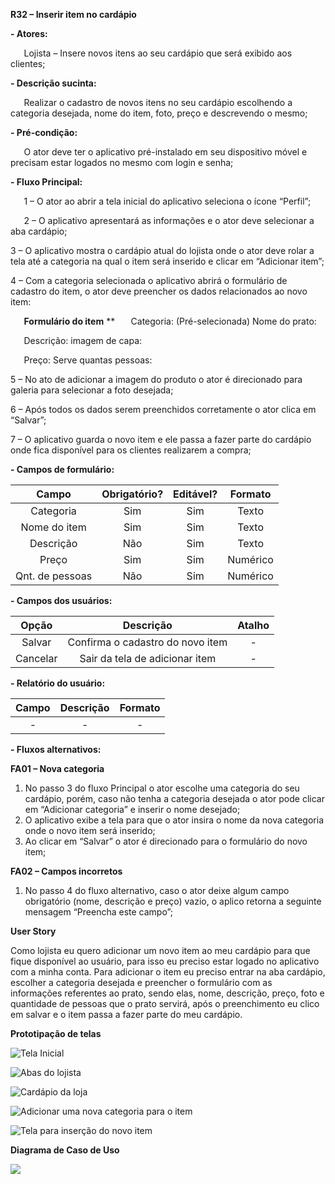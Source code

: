 ﻿**R32 – Inserir item no cardápio**

**- Atores:**

`	`Lojista – Insere novos itens ao seu cardápio que será exibido aos clientes;

**- Descrição sucinta:**

`	`Realizar o cadastro de novos itens no seu cardápio escolhendo a categoria desejada, nome do item, foto, preço e descrevendo o mesmo;

**- Pré-condição:**

`	`O ator deve ter o aplicativo pré-instalado em seu dispositivo móvel e precisam estar logados no mesmo com login e senha;

**- Fluxo Principal:**

`	`1 – O ator ao abrir a tela inicial do aplicativo seleciona o ícone “Perfil”;

`	`2 – O aplicativo apresentará as informações e o ator deve selecionar a aba cardápio;

3 – O aplicativo mostra o cardápio atual do lojista onde o ator deve rolar a tela até a categoria na qual o item será inserido e clicar em “Adicionar item”;

4 – Com a categoria selecionada o aplicativo abrirá o formulário de cadastro do item, o ator deve preencher os dados relacionados ao novo item:

`	`**Formulário do item**
**
`	`Categoria: (Pré-selecionada)	Nome do prato:

`	`Descrição:			imagem de capa:

`	`Preço:				Serve quantas pessoas:

5 – No ato de adicionar a imagem do produto o ator é direcionado para galeria para selecionar a foto desejada;

6 – Após todos os dados serem preenchidos corretamente o ator clica em “Salvar”;

7 – O aplicativo guarda o novo item e ele passa a fazer parte do cardápio onde fica disponível para os clientes realizarem a compra;

**- Campos de formulário:**

|**Campo**|**Obrigatório?**|**Editável?**|**Formato**|
| :-: | :-: | :-: | :-: |
|Categoria|Sim|Sim|Texto|
|Nome do item|Sim|Sim|Texto|
|Descrição|Não|Sim|Texto|
|Preço|Sim|Sim|Numérico|
|Qnt. de pessoas|Não|Sim|Numérico|
**- Campos dos usuários:**

|**Opção**|**Descrição**|**Atalho**|
| :-: | :-: | :-: |
|Salvar|Confirma o cadastro do novo item|-|
|Cancelar|Sair da tela de adicionar item|-|

**- Relatório do usuário:**

|**Campo**|**Descrição**|**Formato**|
| :-: | :-: | :-: |
|-|-|-|

**- Fluxos alternativos:**

**FA01 – Nova categoria**

1. No passo 3 do fluxo Principal o ator escolhe uma categoria do seu cardápio, porém, caso não tenha a categoria desejada o ator pode clicar em “Adicionar categoria” e inserir o nome desejado;
1. O aplicativo exibe a tela para que o ator insira o nome da nova categoria onde o novo item será inserido;
1. Ao clicar em “Salvar” o ator é direcionado para o formulário do novo item;

**FA02 – Campos incorretos**

1. No passo 4 do fluxo alternativo, caso o ator deixe algum campo obrigatório (nome, descrição e preço) vazio, o aplico retorna a seguinte mensagem “Preencha este campo”;

**User Story**

Como lojista eu quero adicionar um novo item ao meu cardápio para que fique disponível ao usuário, para isso eu preciso estar logado no aplicativo com a minha conta. Para adicionar o item eu preciso entrar na aba cardápio, escolher a categoria desejada e preencher o formulário com as informações referentes ao prato, sendo elas, nome, descrição, preço, foto e quantidade de pessoas que o prato servirá, após o preenchimento eu clico em salvar e o item passa a fazer parte do meu cardápio.


**Prototipação de telas**


![Tela Inicial](https://imgur.com/Z4nOSWp.jpeg) 

![Abas do lojista](https://imgur.com/eYNRTIq.jpeg)

![Cardápio da loja](https://imgur.com/7QWkJYw.png) 

![Adicionar uma nova categoria para o item](https://imgur.com/N9AMoUC.png)

![Tela para inserção do novo item](https://imgur.com/SvCBSU3.png)


**Diagrama de Caso de Uso**

![](https://imgur.com/R6XIRjN.jpeg)
